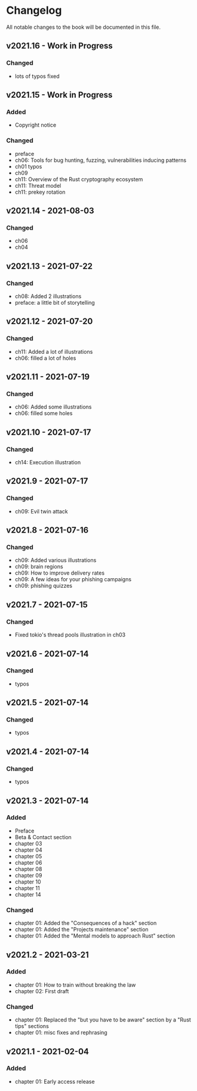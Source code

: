 # Changelog

All notable changes to the book will be documented in this file.

## v2021.16 - Work in Progress

### Changed

* lots of typos fixed




## v2021.15 - Work in Progress

### Added

* Copyright notice

### Changed

* preface
* ch06: Tools for bug hunting, fuzzing, vulnerabilities inducing patterns
* ch01 typos
* ch09
* ch11: Overview of the Rust cryptography ecosystem
* ch11: Threat model
* ch11: prekey rotation


## v2021.14 - 2021-08-03

### Changed

* ch06
* ch04


## v2021.13 - 2021-07-22

### Changed

* ch08: Added 2 illustrations
* preface: a little bit of storytelling



## v2021.12 - 2021-07-20

### Changed

* ch11: Added a lot of illustrations
* ch06: filled a lot of holes


## v2021.11 - 2021-07-19

### Changed

* ch06: Added some illustrations
* ch06: filled some holes



## v2021.10 - 2021-07-17

### Changed

* ch14: Execution illustration



## v2021.9 - 2021-07-17

### Changed

* ch09: Evil twin attack


## v2021.8 - 2021-07-16

### Changed

* ch09: Added various illustrations
* ch09: brain regions
* ch09: How to improve delivery rates
* ch09: A few ideas for your phishing campaigns
* ch09: phishing quizzes



## v2021.7 - 2021-07-15

### Changed

* Fixed tokio's thread pools illustration in ch03



## v2021.6 - 2021-07-14

### Changed

* typos



## v2021.5 - 2021-07-14

### Changed

* typos



## v2021.4 - 2021-07-14

### Changed

* typos



## v2021.3 - 2021-07-14

### Added

* Preface
* Beta & Contact section
* chapter 03
* chapter 04
* chapter 05
* chapter 06
* chapter 08
* chapter 09
* chapter 10
* chapter 11
* chapter 14

### Changed

* chapter 01: Added the "Consequences of a hack" section
* chapter 01: Added the "Projects maintenance" section
* chapter 01: Added the "Mental models to approach Rust" section



## v2021.2 - 2021-03-21

### Added

* chapter 01: How to train without breaking the law
* chapter 02: First draft

### Changed

* chapter 01: Replaced the "but you have to be aware" section by a "Rust tips" sections
* chapter 01: misc fixes and rephrasing



## v2021.1 - 2021-02-04

### Added

* chapter 01: Early access release
